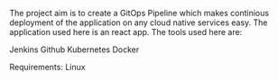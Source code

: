 The project aim is to create a GitOps Pipeline which makes continious deployment of the application on any cloud native services easy. 
The application used here is an react app. 
The tools used here are:

Jenkins
Github
Kubernetes
Docker 

Requirements:
Linux 